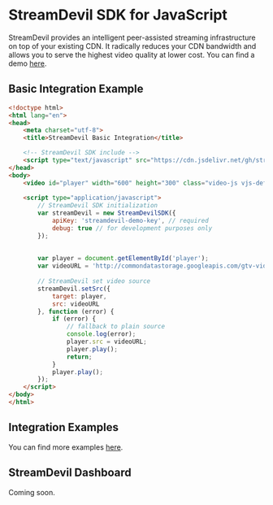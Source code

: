 StreamDevil SDK for JavaScript
==============================

StreamDevil provides an intelligent peer-assisted streaming infrastructure on top of your existing CDN. It radically reduces your CDN bandwidth and allows you to serve the highest video quality at lower cost. 
You can find a demo [here](https://streamdevil.io/vod-demo/).

## Basic Integration Example

```html
<!doctype html>
<html lang="en">
<head>
    <meta charset="utf-8">
    <title>StreamDevil Basic Integration</title>

    <!-- StreamDevil SDK include -->
    <script type="text/javascript" src="https://cdn.jsdelivr.net/gh/streamdevil/streamdevil-sdk-js@1.2.8/streamdevil-sdk.js"></script>
</head>
<body>
    <video id="player" width="600" height="300" class="video-js vjs-default-skin" controls muted></video>
    
    <script type="application/javascript">
        // StreamDevil SDK initialization
        var streamDevil = new StreamDevilSDK({
            apiKey: 'streamdevil-demo-key', // required
            debug: true // for development purposes only
        });
    
    
        var player = document.getElementById('player');
        var videoURL = 'http://commondatastorage.googleapis.com/gtv-videos-bucket/sample/ElephantsDream.mp4';
    
        // StreamDevil set video source
        streamDevil.setSrc({
            target: player,
            src: videoURL
        }, function (error) {
            if (error) {
                // fallback to plain source
                console.log(error);
                player.src = videoURL;
                player.play();
                return;
            }
            player.play();
        });
    </script>
</body>
</html>
```

## Integration Examples

You can find more examples [here](https://streamdevil.github.io/streamdevil-sdk-js/docs).

## StreamDevil Dashboard

Coming soon.